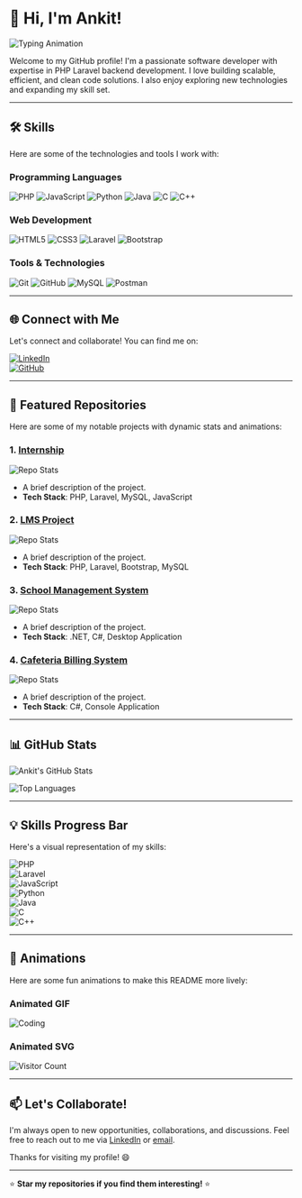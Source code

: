 # 👋 Hi, I'm Ankit!  
![Typing Animation](https://readme-typing-svg.herokuapp.com?font=Fira+Code&size=24&duration=3000&color=00FF00&background=000000&center=true&vCenter=true&width=800&height=50&lines=Software+Developer+%7C+PHP+Laravel+Backend+Specialist)

Welcome to my GitHub profile! I'm a passionate software developer with expertise in PHP Laravel backend development. I love building scalable, efficient, and clean code solutions. I also enjoy exploring new technologies and expanding my skill set.  

---

## 🛠️ **Skills**  
Here are some of the technologies and tools I work with:  

### **Programming Languages**  
![PHP](https://img.shields.io/badge/PHP-777BB4?style=for-the-badge&logo=php&logoColor=white)
![JavaScript](https://img.shields.io/badge/JavaScript-F7DF1E?style=for-the-badge&logo=javascript&logoColor=black)
![Python](https://img.shields.io/badge/Python-3776AB?style=for-the-badge&logo=python&logoColor=white)
![Java](https://img.shields.io/badge/Java-ED8B00?style=for-the-badge&logo=openjdk&logoColor=white)
![C](https://img.shields.io/badge/C-00599C?style=for-the-badge&logo=c&logoColor=white)
![C++](https://img.shields.io/badge/C++-00599C?style=for-the-badge&logo=c%2B%2B&logoColor=white)  

### **Web Development**  
![HTML5](https://img.shields.io/badge/HTML5-E34F26?style=for-the-badge&logo=html5&logoColor=white)
![CSS3](https://img.shields.io/badge/CSS3-1572B6?style=for-the-badge&logo=css3&logoColor=white)
![Laravel](https://img.shields.io/badge/Laravel-FF2D20?style=for-the-badge&logo=laravel&logoColor=white)
![Bootstrap](https://img.shields.io/badge/Bootstrap-7952B3?style=for-the-badge&logo=bootstrap&logoColor=white)  

### **Tools & Technologies**  
![Git](https://img.shields.io/badge/Git-F05032?style=for-the-badge&logo=git&logoColor=white)
![GitHub](https://img.shields.io/badge/GitHub-181717?style=for-the-badge&logo=github&logoColor=white)
![MySQL](https://img.shields.io/badge/MySQL-4479A1?style=for-the-badge&logo=mysql&logoColor=white)
![Postman](https://img.shields.io/badge/Postman-FF6C37?style=for-the-badge&logo=postman&logoColor=white)  

---

## 🌐 **Connect with Me**  
Let's connect and collaborate! You can find me on:  

[![LinkedIn](https://img.shields.io/badge/LinkedIn-0077B5?style=for-the-badge&logo=linkedin&logoColor=white)](https://www.linkedin.com/in/ankit-belal-398968183)  
[![GitHub](https://img.shields.io/badge/GitHub-181717?style=for-the-badge&logo=github&logoColor=white)](https://github.com/ankitbelal)  

---

## 🚀 **Featured Repositories**  
Here are some of my notable projects with dynamic stats and animations:  

### 1. **[Internship](https://github.com/ankitbelal/internship)**  
![Repo Stats](https://github-readme-stats.vercel.app/api/pin/?username=ankitbelal&repo=internship&theme=radical)  
- A brief description of the project.  
- **Tech Stack**: PHP, Laravel, MySQL, JavaScript  

### 2. **[LMS Project](https://github.com/ankitbelal/LMS-project3)**  
![Repo Stats](https://github-readme-stats.vercel.app/api/pin/?username=ankitbelal&repo=LMS-project3&theme=radical)  
- A brief description of the project.  
- **Tech Stack**: PHP, Laravel, Bootstrap, MySQL  

### 3. **[School Management System](https://github.com/ankitbelal/Project-II-dotnet-desktop-app-school-mgmt-sys)**  
![Repo Stats](https://github-readme-stats.vercel.app/api/pin/?username=ankitbelal&repo=Project-II-dotnet-desktop-app-school-mgmt-sys&theme=radical)  
- A brief description of the project.  
- **Tech Stack**: .NET, C#, Desktop Application  

### 4. **[Cafeteria Billing System](https://github.com/ankitbelal/project-I-Desktop-Console-App-Cafeteria-Billing-management-system)**  
![Repo Stats](https://github-readme-stats.vercel.app/api/pin/?username=ankitbelal&repo=project-I-Desktop-Console-App-Cafeteria-Billing-management-system&theme=radical)  
- A brief description of the project.  
- **Tech Stack**: C#, Console Application  

---

## 📊 **GitHub Stats**  
![Ankit's GitHub Stats](https://github-readme-stats.vercel.app/api?username=ankitbelal&show_icons=true&theme=radical)  

![Top Languages](https://github-readme-stats.vercel.app/api/top-langs/?username=ankitbelal&layout=compact&theme=radical)  

---

## 💡 **Skills Progress Bar**  
Here's a visual representation of my skills:  

![PHP](https://img.shields.io/badge/PHP-80%25-777BB4?style=flat-square)  
![Laravel](https://img.shields.io/badge/Laravel-85%25-FF2D20?style=flat-square)  
![JavaScript](https://img.shields.io/badge/JavaScript-75%25-F7DF1E?style=flat-square)  
![Python](https://img.shields.io/badge/Python-60%25-3776AB?style=flat-square)  
![Java](https://img.shields.io/badge/Java-70%25-ED8B00?style=flat-square)  
![C](https://img.shields.io/badge/C-65%25-00599C?style=flat-square)  
![C++](https://img.shields.io/badge/C%2B%2B-70%25-00599C?style=flat-square)  

---

## 🎨 **Animations**  
Here are some fun animations to make this README more lively:  

### Animated GIF  
![Coding](https://media.giphy.com/media/qgQUggAC3Pfv687qPC/giphy.gif)  

### Animated SVG  
![Visitor Count](https://komarev.com/ghpvc/?username=ankitbelal&label=Profile%20Views&color=blue&style=flat-square)  

---

## 📫 **Let's Collaborate!**  
I'm always open to new opportunities, collaborations, and discussions. Feel free to reach out to me via [LinkedIn](https://www.linkedin.com/in/ankit-belal-398968183) or [email](mailto:your-email@example.com).  

Thanks for visiting my profile! 😄  

---

⭐️ **Star my repositories if you find them interesting!** ⭐️
